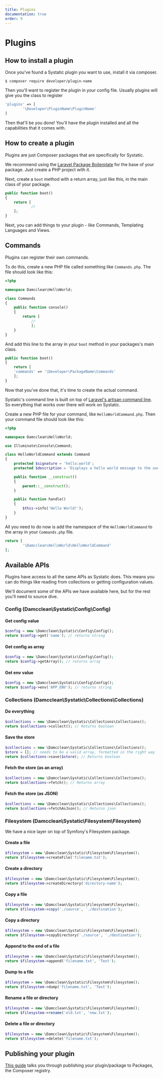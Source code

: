 ```yaml
---
title: Plugins
documentation: true
order: 9
---
```


# Plugins
## How to install a plugin
Once you've found a Systatic plugin you want to use, install it via composer.

```
$ composer require developer/plugin-name
```

Then you'll want to register the plugin in your config file. Usually plugins will give you the class to register

```php
'plugins' => [
		'\Developer\PluginName\PluginName'
]
```

Then that'll be you done! You'll have the plugin installed and all the capabilities that it comes with.

## How to create a plugin
Plugins are just Composer packages that are specifically for Systatic.

We recommend using the [Laravel Package Boilerplate](https://laravelpackageboilerplate.com/) for the base of your package. Just create a PHP project with it.

Next, create a `boot` method with a return array, just like this, in the main class of your package.

```php
public function boot()
{
    return [
        	//
    ];
}
```

Next, you can add things to your plugin - like Commands, Templating Languages and Views.

## Commands
Plugins can register their own commands.

To do this, create a new PHP file called something like `Commands.php`. The file should look like this:

```php
<?php

namespace Damcclean\HelloWorld;

class Commands
{
    public function console()
    {
        return [
	        //        
		    ];
    }
}
```

And add this line to the array in your `boot` method in your packages's main class.

```php
public function boot()
{
	return [
    'commands' => '\Developer\PackageName\Commands'
	];
}
```

Now that you've done that, it's time to create the actual command. 

Systatic's command line is built on top of [Laravel's artisan command line](https://laravel.com/docs/5.8/artisan). So everything that works over there will work on Systatic.

Create a new PHP file for your command, like `HelloWorldCommand.php`. Then your command file should look like this:

```php
<?php

namespace Damcclean\HelloWorld;

use Illuminate\Console\Command;

class HelloWorldCommand extends Command
{
    protected $signature = 'hello:world';
    protected $description = 'Displays a hello world message to the user';

    public function __construct()
    {
        parent::__construct();
    }

    public function handle()
    {
        $this->info('Hello World!');
    }
}
```

All you need to do now is add the namespace of the `HelloWorldCommand` to the array in your `Commands.php` file.

```php
return [
        '\Damcclean\HelloWorld\HelloWorldCommand'
];
```

## Available APIs
Plugins have access to all the same APIs as Systatic does. This means you can do things like reading from collections or getting configuration values.

We'll document some of the APIs we have available here, but for the rest you'll need to source dive.

### Config (Damcclean\Systatic\Config\Config)
#### Get config value

```php
$config = new \Damcclean\Systatic\Config\Config();
return $config->get('name'); // returns string
```

#### Get config as array

```php
$config = new \Damcclean\Systatic\Config\Config();
return $config->getArray(); // returns array
```

#### Get env value

```php
$config = new \Damcclean\Systatic\Config\Config();
return $config->env('APP_ENV'); // returns string
```

### Collections (Damcclean\Systatic\Collections\Collections)
#### Do everything 

```php
$collections = new \Damcclean\Systatic\Collections\Collections();
return $collections->collect(); // Returns boolean
```

#### Save the store

```php
$collections = new \Damcclean\Systatic\Collections\Collections();
$store = []; // needs to be a valid array, formatted in the right way
return $collections->save($store); // Returns boolean
```

#### Fetch the store (as an array)

```php
$collections = new \Damcclean\Systatic\Collections\Collections();
return $collections->fetch(); // Returns array
```

#### Fetch the store (as JSON)

```php
$collections = new \Damcclean\Systatic\Collections\Collections();
return $collections->fetchAsJson(); // Returns json
```

### Filesystem (Damcclean\Systatic\Filesystem\Filesystem)
We have a nice layer on top of Symfony's Filesystem package.

#### Create a file
```php
$filesystem = new \Damcclean\Systatic\Filesystem\Filesystem();
return $filesystem->createFile('filename.txt'); 
```

#### Create a directory

```php
$filesystem = new \Damcclean\Systatic\Filesystem\Filesystem();
return $filesystem->createDirectory('directory-name'); 
```

#### Copy a file

```php
$filesystem = new \Damcclean\Systatic\Filesystem\Filesystem();
return $filesystem->copy('./source', './destination'); 
```

#### Copy a directory

```php
$filesystem = new \Damcclean\Systatic\Filesystem\Filesystem();
return $filesystem->copyDirectory('./source', './destination'); 
```

#### Append to the end of a file

```php
$filesystem = new \Damcclean\Systatic\Filesystem\Filesystem();
return $filesystem->append('filename.txt', 'Text'); 
```

#### Dump to a file

```php
$filesystem = new \Damcclean\Systatic\Filesystem\Filesystem();
return $filesystem->dump('filename.txt', 'Text'); 
```

#### Rename a file or directory

```php
$filesystem = new \Damcclean\Systatic\Filesystem\Filesystem();
return $filesystem->rename('old.txt', 'new.txt'); 
```

#### Delete a file or directory

```php
$filesystem = new \Damcclean\Systatic\Filesystem\Filesystem();
return $filesystem->delete('filename.txt'); 
```

## Publishing your plugin
[This guide](https://github.com/CurrencyCloud/currencycloud-php/wiki/Publishing-package-to-Packagist) talks you through publishing your plugin/package to Packages, the Composer registry.